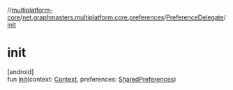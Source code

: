 //[multiplatform-core](../../../index.md)/[net.graphmasters.multiplatform.core.preferences](../index.md)/[PreferenceDelegate](index.md)/[init](init.md)

# init

[android]\
fun [init](init.md)(context: [Context](https://developer.android.com/reference/kotlin/android/content/Context.html), preferences: [SharedPreferences](https://developer.android.com/reference/kotlin/android/content/SharedPreferences.html))
